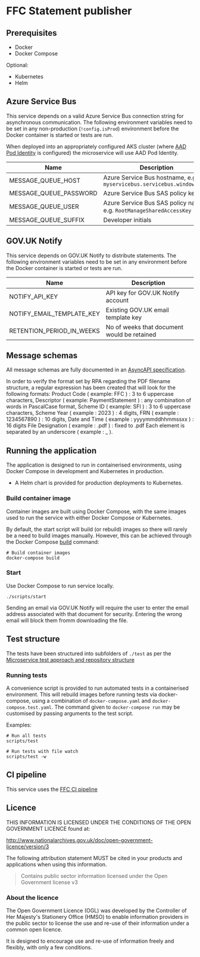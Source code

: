 # FFC Statement publisher

## Prerequisites

- Docker
- Docker Compose

Optional:
- Kubernetes
- Helm

## Azure Service Bus

This service depends on a valid Azure Service Bus connection string for
asynchronous communication.  The following environment variables need to be set
in any non-production (`!config.isProd`) environment before the Docker
container is started or tests are run. 

When deployed into an appropriately configured AKS
cluster (where [AAD Pod Identity](https://github.com/Azure/aad-pod-identity) is
configured) the microservice will use AAD Pod Identity.

| Name | Description |
| ---| --- |
| MESSAGE_QUEUE_HOST | Azure Service Bus hostname, e.g. `myservicebus.servicebus.windows.net` |
| MESSAGE_QUEUE_PASSWORD | Azure Service Bus SAS policy key |
| MESSAGE_QUEUE_USER | Azure Service Bus SAS policy name, e.g. `RootManageSharedAccessKey`    |
| MESSAGE_QUEUE_SUFFIX | Developer initials |

## GOV.UK Notify

This service depends on GOV.UK Notify to distribute statements.  The following environment variables need to be set
in any environment before the Docker container is started or tests are run. 

| Name | Description |
| ---| --- |
| NOTIFY_API_KEY | API key for GOV.UK Notify account |
| NOTIFY_EMAIL_TEMPLATE_KEY | Existing GOV.UK email template key |
| RETENTION_PERIOD_IN_WEEKS | No of weeks that document would be retained |

## Message schemas

All message schemas are fully documented in an [AsyncAPI specification](docs/asyncapi.yaml).

In order to verify the format set by RPA regarding the PDF filename structure, a regular expression has been created that will look for the following formats:
Product Code ( example: FFC ) : 3 to 6 uppercase characters, 
Descriptor ( example: PaymentStatement ) : any combination of words in PascalCase format, 
Scheme ID ( example: SFI ) : 3 to 6 uppercase characters, 
Scheme Year ( example : 2023 ) : 4 digits, 
FRN ( example : 1234567890 ) : 10 digits, 
Date and Time ( example : yyyymmddhhmmssxx ) : 16 digits
File Designation ( example : .pdf ) : fixed to .pdf
Each element is separated by an underscore ( example : _ ).

## Running the application

The application is designed to run in containerised environments, using Docker Compose in development and Kubernetes in production.

- A Helm chart is provided for production deployments to Kubernetes.

### Build container image

Container images are built using Docker Compose, with the same images used to run the service with either Docker Compose or Kubernetes.

By default, the start script will build (or rebuild) images so there will
rarely be a need to build images manually. However, this can be achieved
through the Docker Compose
[build](https://docs.docker.com/compose/reference/build/) command:

```
# Build container images
docker-compose build
```

### Start

Use Docker Compose to run service locally.

```
./scripts/start
```

Sending an email via GOV.UK Notify will require the user to enter the email address associated with that document for security. Entering the wrong email will block them fromm downloading the file.

## Test structure

The tests have been structured into subfolders of `./test` as per the
[Microservice test approach and repository structure](https://eaflood.atlassian.net/wiki/spaces/FPS/pages/1845396477/Microservice+test+approach+and+repository+structure)

### Running tests

A convenience script is provided to run automated tests in a containerised
environment. This will rebuild images before running tests via docker-compose,
using a combination of `docker-compose.yaml` and `docker-compose.test.yaml`.
The command given to `docker-compose run` may be customised by passing
arguments to the test script.

Examples:

```
# Run all tests
scripts/test

# Run tests with file watch
scripts/test -w
```

## CI pipeline

This service uses the [FFC CI pipeline](https://github.com/DEFRA/ffc-jenkins-pipeline-library)

## Licence

THIS INFORMATION IS LICENSED UNDER THE CONDITIONS OF THE OPEN GOVERNMENT LICENCE found at:

<http://www.nationalarchives.gov.uk/doc/open-government-licence/version/3>

The following attribution statement MUST be cited in your products and applications when using this information.

> Contains public sector information licensed under the Open Government license v3

### About the licence

The Open Government Licence (OGL) was developed by the Controller of Her Majesty's Stationery Office (HMSO) to enable information providers in the public sector to license the use and re-use of their information under a common open licence.

It is designed to encourage use and re-use of information freely and flexibly, with only a few conditions.
